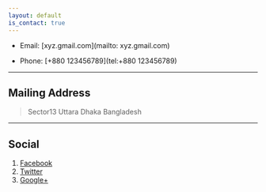 ```yaml
---
layout: default
is_contact: true
---
```


* Email: [xyz.gmail.com](mailto: xyz.gmail.com)

* Phone: [+880 123456789](tel:+880 123456789)

---

## Mailing Address

> Sector13 Uttara
> Dhaka
> Bangladesh


---

## Social

1. [Facebook](#)
2. [Twitter](#)
3. [Google+](#)
